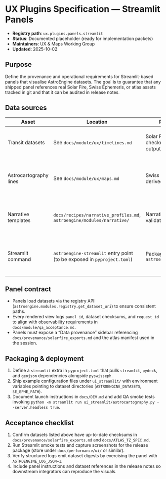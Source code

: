 # UX Plugins Specification — Streamlit Panels

- **Registry path**: `ux.plugins.panels.streamlit`
- **Status**: Documented placeholder (ready for implementation packets)
- **Maintainers**: UX & Maps Working Group
- **Updated**: 2025-10-02

## Purpose

Define the provenance and operational requirements for Streamlit-based panels that visualise AstroEngine datasets. The goal is to guarantee that any shipped panel references real Solar Fire, Swiss Ephemeris, or atlas assets tracked in git and that it can be audited in release notes.

## Data sources

| Asset | Location | Provenance | Usage |
| --- | --- | --- | --- |
| Transit datasets | See `docs/module/ux/timelines.md` | Solar Fire cross-checked detector outputs | Feed interactive charts and severity breakdowns. |
| Astrocartography lines | See `docs/module/ux/maps.md` | Swiss Ephemeris derived Parquet tables | Power map overlays and location lookups inside the panel. |
| Narrative templates | `docs/recipes/narrative_profiles.md`, `astroengine/modules/narrative/` | Narrative Collective validated profiles | Provide textual summaries matching the visual data. |
| Streamlit command | `astroengine-streamlit` entry point (to be exposed in `pyproject.toml`) | Packaging extras: `astroengine[streamlit]` | Launches the panel bundle with datasets mounted read-only. |

## Panel contract

- Panels load datasets via the registry API (`astroengine.modules.registry.get_dataset_uri`) to ensure consistent paths.
- Every rendered view logs `panel_id`, dataset checksums, and `request_id` to align with observability requirements in `docs/module/qa_acceptance.md`.
- Panels must expose a “Data provenance” sidebar referencing `docs/provenance/solarfire_exports.md` and the atlas manifest used in the session.

## Packaging & deployment

1. Define a `streamlit` extra in `pyproject.toml` that pulls `streamlit`, `pydeck`, and `geojson` dependencies alongside `pyswisseph`.
2. Ship example configuration files under `ui_streamlit/` with environment variables pointing to dataset directories (`ASTROENGINE_DATASETS`, `SE_EPHE_PATH`).
3. Document launch instructions in `docs/DEV.md` and add QA smoke tests invoking `python -m streamlit run ui_streamlit/astrocartography.py --server.headless true`.

## Acceptance checklist

1. Confirm datasets listed above have up-to-date checksums in `docs/provenance/solarfire_exports.md` and `docs/ATLAS_TZ_SPEC.md`.
2. Run Streamlit smoke tests and capture screenshots for the release package (store under `docs/performance/ui/` or similar).
3. Verify structured logs emit dataset digests by exercising the panel with `ASTROENGINE_LOG_JSON=1`.
4. Include panel instructions and dataset references in the release notes so downstream integrators can reproduce the visuals.
